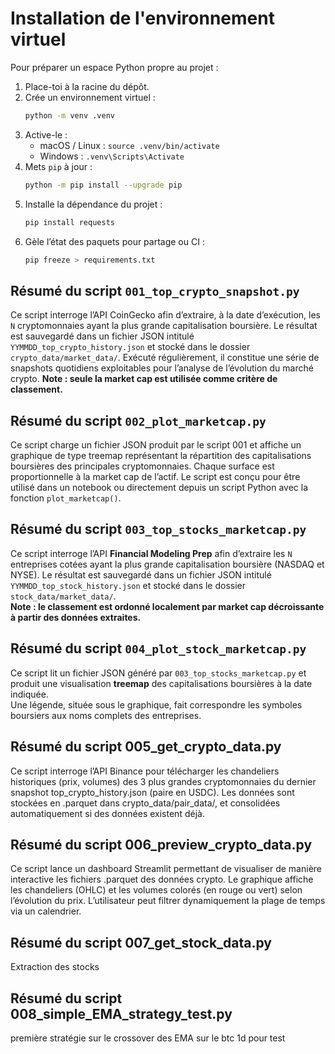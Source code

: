 # Installation de l'environnement virtuel

Pour préparer un espace Python propre au projet :

1. Place-toi à la racine du dépôt.
2. Crée un environnement virtuel :
   ```bash
   python -m venv .venv
   ```
3. Active-le :
   * macOS / Linux : `source .venv/bin/activate`
   * Windows : `.venv\Scripts\Activate`
4. Mets `pip` à jour :
   ```bash
   python -m pip install --upgrade pip
   ```
5. Installe la dépendance du projet :
   ```bash
   pip install requests
   ```
6. Gèle l’état des paquets pour partage ou CI :
   ```bash
   pip freeze > requirements.txt
   ```

## Résumé du script `001_top_crypto_snapshot.py`

Ce script interroge l’API CoinGecko afin d’extraire, à la date d’exécution, les `N` cryptomonnaies ayant la plus grande capitalisation boursière. Le résultat est sauvegardé dans un fichier JSON intitulé `YYMMDD_top_crypto_history.json` et stocké dans le dossier `crypto_data/market_data/`. Exécuté régulièrement, il constitue une série de snapshots quotidiens exploitables pour l’analyse de l’évolution du marché crypto. **Note : seule la market cap est utilisée comme critère de classement.**

## Résumé du script `002_plot_marketcap.py`

Ce script charge un fichier JSON produit par le script 001 et affiche un graphique de type treemap représentant la répartition des capitalisations boursières des principales cryptomonnaies. Chaque surface est proportionnelle à la market cap de l’actif. Le script est conçu pour être utilisé dans un notebook ou directement depuis un script Python avec la fonction `plot_marketcap()`.

## Résumé du script `003_top_stocks_marketcap.py`

Ce script interroge l’API **Financial Modeling Prep** afin d’extraire les `N` entreprises cotées ayant la plus grande capitalisation boursière (NASDAQ et NYSE). Le résultat est sauvegardé dans un fichier JSON intitulé `YYMMDD_top_stock_history.json` et stocké dans le dossier `stock_data/market_data/`.  
**Note : le classement est ordonné localement par market cap décroissante à partir des données extraites.**

## Résumé du script `004_plot_stock_marketcap.py`

Ce script lit un fichier JSON généré par `003_top_stocks_marketcap.py` et produit une visualisation **treemap** des capitalisations boursières à la date indiquée.  
Une légende, située sous le graphique, fait correspondre les symboles boursiers aux noms complets des entreprises.

## Résumé du script 005_get_crypto_data.py

Ce script interroge l’API Binance pour télécharger les chandeliers historiques (prix, volumes) des 3 plus grandes cryptomonnaies du dernier snapshot top_crypto_history.json (paire en USDC).
Les données sont stockées en .parquet dans crypto_data/pair_data/, et consolidées automatiquement si des données existent déjà.

## Résumé du script 006_preview_crypto_data.py

Ce script lance un dashboard Streamlit permettant de visualiser de manière interactive les fichiers .parquet des données crypto.
Le graphique affiche les chandeliers (OHLC) et les volumes colorés (en rouge ou vert) selon l’évolution du prix. L’utilisateur peut filtrer dynamiquement la plage de temps via un calendrier.


## Résumé du script 007_get_stock_data.py

Extraction des stocks 

## Résumé du script 008_simple_EMA_strategy_test.py

première stratégie sur le crossover des EMA sur le btc 1d pour test



